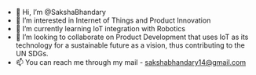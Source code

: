 - 👋 Hi, I’m @SakshaBhandary
- 👀 I’m interested in Internet of Things and Product Innovation
- 🌱 I’m currently learning IoT integration with Robotics
- 💞️ I’m looking to collaborate on Product Development that uses IoT as its technology for a sustainable future as a vision, thus contributing to the UN SDGs.
- 📫 You can reach me through my mail - sakshabhandary14@gmail.com

<!---
SakshaBhandary/SakshaBhandary is a ✨ special ✨ repository because its `README.md` (this file) appears on your GitHub profile.
You can click the Preview link to take a look at your changes.
--->
